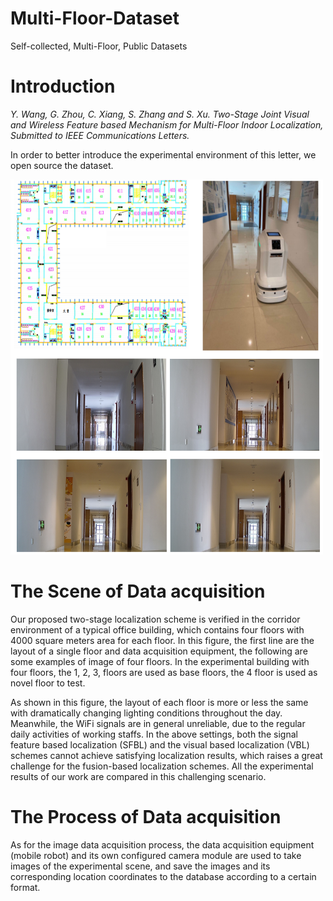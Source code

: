 # Multi-Floor-Dataset
Self-collected, Multi-Floor, Public Datasets

# Introduction

*Y. Wang, G. Zhou, C. Xiang, S. Zhang and S. Xu. Two-Stage Joint Visual and Wireless Feature based Mechanism for Multi-Floor Indoor Localization, Submitted to IEEE Communications Letters.*

  In order to better introduce the experimental environment of this letter, we open source the dataset.


<img src="https://github.com/wangyu0423/Multi-Floor-Dataset/blob/main/Environment.png" width="500" height="600" alt="Environment">

# The Scene of Data acquisition
  Our proposed two-stage localization scheme is verified in the corridor environment of a typical office building, which contains four floors with 4000 square meters area for each floor. In this figure, the first line are the layout of a single floor and data acquisition equipment, the following are some examples of image of four floors. In the experimental building with four floors, the 1, 2, 3, floors are used as base floors, the 4 floor is used as novel floor to test.

  As shown in this figure, the layout of each floor is more or less the same with dramatically changing lighting conditions throughout the day. Meanwhile, the WiFi signals are in general unreliable, due to the regular daily activities of working staffs. In the above settings, both the signal feature based localization (SFBL) and the visual based localization (VBL) schemes cannot achieve satisfying localization results, which raises a great challenge for the fusion-based localization schemes. All the experimental results of our work are compared in this challenging scenario.

# The Process of Data acquisition
  As for the image data acquisition process, the data acquisition equipment (mobile robot) and its own configured camera module are used to take images of the experimental scene, and save the images and its corresponding location coordinates to the database according to a certain format. 
